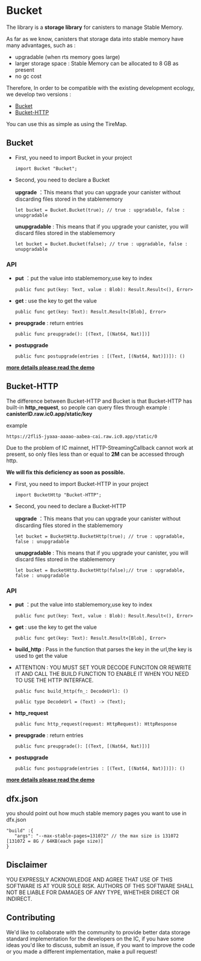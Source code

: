 # Bucket

The library is a **storage library** for canisters to manage Stable Memory. 

As far as we know, canisters that storage data into stable memory have many advantages, such as :
- upgradable (when rts memory goes large)
- larger storage space : Stable Memory can be allocated to 8 GB as present
- no gc cost

Therefore, In order to be compatible with the existing development ecology, we develop two versions :

- [Bucket](#Bucket)
- [Bucket-HTTP](#Bucket-HTTP)

You can use this as simple as using the TireMap.

<span id="Bucket"></span>

##  Bucket

- First, you need to import Bucket in your project 

   ```motoko
   import Bucket "Bucket";
   ```

- Second, you need to declare a Bucket

   **upgrade** ：This means that you can upgrade your canister without discarding files stored in the stablememory
   
   ```motoko
   let bucket = Bucket.Bucket(true); // true : upgradable, false : unupgradable
   ```
   
   **unupgradable** : This means that if you upgrade your canister, you will discard files stored in the stablememory
   
   ```motoko
   let bucket = Bucket.Bucket(false); // true : upgradable, false : unupgradable
   ```

###  API

- **put** ：put the value into stablememory,use key to index

  ```motoko
  public func put(key: Text, value : Blob): Result.Result<(), Error>
  ```

- **get** : use the key to get the value

  ```motoko
  public func get(key: Text): Result.Result<[Blob], Error>
  ```

- **preupgrade** : return entries

  ```motoko
  public func preupgrade(): [(Text, [(Nat64, Nat)])]
  ```

- **postupgrade**

  ```motoko
  public func postupgrade(entries : [(Text, [(Nat64, Nat)])]): ()
  ```

**[more details please read the demo](https://github.com/PrimLabs/Bucket/blob/main/src/Bucket/example.mo)**

<span id="Bucket-HTTP"></span>

##  Bucket-HTTP

The difference between Bucket-HTTP and Bucket is that Bucket-HTTP has built-in **http_request**, so people can query files through example : **canisterID.raw.ic0.app/static/key**

example

```
https://2fli5-jyaaa-aaaao-aabea-cai.raw.ic0.app/static/0
```

Due to the problem of IC mainnet, HTTP-StreamingCallback cannot work at present, so only files less than or equal to **2M** can be accessed through http.

**We will fix this deficiency as soon as possible.**

- First, you need to import Bucket-HTTP in your project 

   ```motoko
   import BucketHttp "Bucket-HTTP";
   ```

- Second, you need to declare a Bucket-HTTP

   **upgrade** ：This means that you can upgrade your canister without discarding files stored in the stablememory
   
   ```motoko
   let bucket = BucketHttp.BucketHttp(true); // true : upgradable, false : unupgradable
   ```
   
   **unupgradable** : This means that if you upgrade your canister, you will discard files stored in the stablememory
   
   ```motoko
   let bucket = BucketHttp.BucketHttp(false);// true : upgradable, false : unupgradable
   ```

###  API

- **put** ：put the value into stablememory,use key to index

  ```motoko
  public func put(key: Text, value : Blob): Result.Result<(), Error>
  ```

- **get** : use the key to get the value

  ```motoko
  public func get(key: Text): Result.Result<[Blob], Error>
  ```

- **build_http** : Pass in the function that parses the key in the url,the key is used to get the value
- ATTENTION : YOU MUST SET YOUR DECODE FUNCITON OR REWRITE IT AND CALL THE BUILD FUNCTION TO ENABLE IT WHEN YOU NEED TO USE THE HTTP INTERFACE.

  ```motoko
  public func build_http(fn_: DecodeUrl): ()
  ```

  ```motoko
  public type DecodeUrl = (Text) -> (Text);
  ```

- **http_request**

  ```motoko
  public func http_request(request: HttpRequest): HttpResponse
  ```

- **preupgrade** : return entries

  ```motoko
  public func preupgrade(): [(Text, [(Nat64, Nat)])]
  ```

- **postupgrade**

  ```motoko
  public func postupgrade(entries : [(Text, [(Nat64, Nat)])]): ()
  ```

**[more details please read the demo](https://github.com/PrimLabs/Bucket/blob/main/src/Bucket-HTTP/example.mo)**

## dfx.json
you should point out how much stable memory pages you want to use in dfx.json
```
"build" :{
   "args": "--max-stable-pages=131072" // the max size is 131072 [131072 = 8G / 64KB(each page size)]
}
```


## Disclaimer

YOU EXPRESSLY ACKNOWLEDGE AND AGREE THAT USE OF THIS SOFTWARE IS AT YOUR SOLE RISK. AUTHORS OF THIS SOFTWARE SHALL NOT BE LIABLE FOR DAMAGES OF ANY TYPE, WHETHER DIRECT OR INDIRECT.

## Contributing

<span id="hh"></span>

We'd like to collaborate with the community to provide better data storage standard implementation for the developers on the IC, if you have some ideas you'd like to discuss, submit an issue, if you want to improve the code or you made a different implementation, make a pull request!
